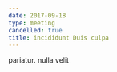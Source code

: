 ```yaml
---
date: 2017-09-18
type: meeting
cancelled: true
title: incididunt Duis culpa
---
```

pariatur. nulla velit